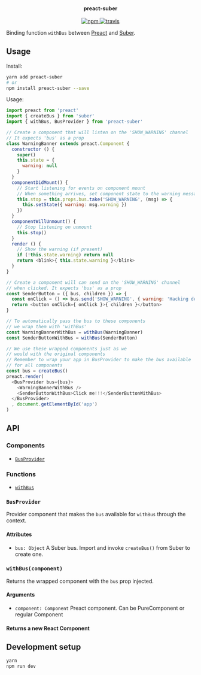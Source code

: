 <p align="center">
  <br>
  <b>preact-suber</b>
  <br>
  <br>
  <a href="https://www.npmjs.com/package/preact-suber">
    <img src="https://img.shields.io/npm/v/preact-suber.svg?style=flat" alt="npm">
  </a>
  <a href="https://travis-ci.org/oskarhane/react-suber">
    <img src="https://travis-ci.org/oskarhane/react-suber.svg?branch=preact" alt="travis">
  </a>
</p>

Binding function `withBus` between [Preact](https://github.com/developit/preact/) and [Suber](https://github.com/oskarhane/suber).

## Usage

Install:

```bash
yarn add preact-suber
# or
npm install preact-suber --save
```

Usage:

```javascript
import preact from 'preact'
import { createBus } from 'suber'
import { withBus, BusProvider } from 'preact-suber'

// Create a component that will listen on the 'SHOW_WARNING' channel
// It expects 'bus' as a prop
class WarningBanner extends preact.Component {
  constructor () {
    super()
    this.state = {
      warning: null
    }
  }
  componentDidMount() {
    // Start listening for events on component mount
    // When something arrives, set component state to the warning message
    this.stop = this.props.bus.take('SHOW_WARNING', (msg) => {
      this.setState({ warning: msg.warning })
    })
  }
  componentWillUnmount() {
    // Stop listening on unmount
    this.stop()
  }
  render () {
    // Show the warning (if present)
    if (!this.state.warning) return null
    return <blink>{ this.state.warning }</blink>
  }
}

// Create a component will can send on the 'SHOW_WARNING' channel
// when clicked. It expects 'bus' as a prop
const SenderButton = ({ bus, children }) => {
  const onClick = () => bus.send('SHOW_WARNING', { warning: 'Hacking detected!' })
  return <button onClick={ onClick }>{ children }</button>
}

// To automatically pass the bus to these components
// we wrap them with 'withBus'
const WarningBannerWithBus = withBus(WarningBanner)
const SenderButtonWithBus = withBus(SenderButton)

// We use these wrapped components just as we
// would with the original components
// Remember to wrap your app in BusProvider to make the bus available
// for all components
const bus = createBus()
preact.render(
  <BusProvider bus={bus}>
    <WarningBannerWithBus />
    <SenderButtonWithBus>Click me!!!</SenderButtonWithBus>
  </BusProvider>
  , document.getElementById('app')
)
```

## API

### Components
- [`BusProvider`](#BusProvider)

### Functions
- [`withBus`](#withBus)

### <a id="BusProvider"></a> `BusProvider`
Provider component that makes the `bus` available for `withBus` through the context.

#### Attributes
- `bus: Object` A Suber bus. Import and invoke `createBus()` from Suber to create one.

### <a id="withBus"></a> `withBus(component)`
Returns the wrapped component with the `bus` prop injected.

#### Arguments
- `component: Component` Preact component. Can be PureComponent or regular Component

#### Returns a new React Component

## Development setup

```bash
yarn
npm run dev
```
